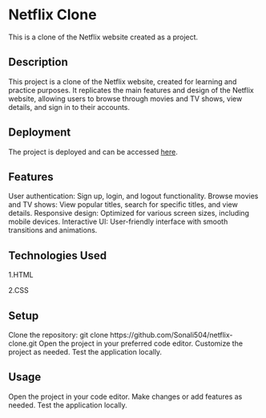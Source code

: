 <h1>Netflix Clone</h1>
This is a clone of the Netflix website created as a project.

<h2>Description</h2>
This project is a clone of the Netflix website, created for learning and practice purposes. It replicates the main features and design of the Netflix website, allowing users to browse through movies and TV shows, view details, and sign in to their accounts.

<h2>Deployment</h2> 

The project is deployed and can be accessed [here](https://sonali504.github.io/netflix/).

<h2>Features</h2>
User authentication: Sign up, login, and logout functionality.
Browse movies and TV shows: View popular titles, search for specific titles, and view details.
Responsive design: Optimized for various screen sizes, including mobile devices.
Interactive UI: User-friendly interface with smooth transitions and animations.


<h2>Technologies Used</h2>
1.HTML


2.CSS 

<h2>Setup</h2>
Clone the repository: git clone https://github.com/Sonali504/netflix-clone.git
Open the project in your preferred code editor.
Customize the project as needed.
Test the application locally.

<h2>Usage</h2>
Open the project in your code editor.
Make changes or add features as needed.
Test the application locally.
